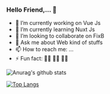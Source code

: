 ### Hello Friend,... 👋

- 🔭 I’m currently working on Vue Js
- 🌱 I’m currently learning Nuxt Js
- 👯 I’m looking to collaborate on FixB
- 💬 Ask me about Web kind of stuffs
- 📫 How to reach me: ...
- ⚡ Fun fact: 👨‍💻 👨‍💻 👨‍💻

![Anurag's github stats](https://github-readme-stats.vercel.app/api?username=thealoneprogrammer&count_private=true&show_icons=true&theme=dark)

[![Top Langs](https://github-readme-stats.vercel.app/api/top-langs/?username=thealoneprogrammer&layout=compact)](https://github.com/anuraghazra/github-readme-stats)
